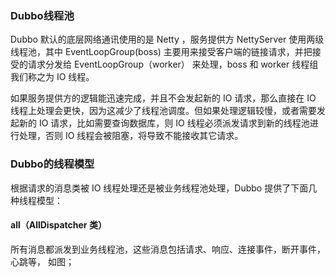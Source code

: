 ### Dubbo线程池

Dubbo 默认的底层网络通讯使用的是 Netty ，服务提供方 NettyServer 使用两级线程池，其中 EventLoopGroup(boss) 主要用来接受客户端的链接请求，并把接受的请求分发给 EventLoopGroup（worker） 来处理，boss 和 worker 线程组我们称之为 IO 线程。

如果服务提供方的逻辑能迅速完成，并且不会发起新的 IO 请求，那么直接在 IO 线程上处理会更快，因为这减少了线程池调度。但如果处理逻辑较慢，或者需要发起新的 IO 请求，比如需要查询数据库，则 IO 线程必须派发请求到新的线程池进行处理，否则 IO 线程会被阻塞，将导致不能接收其它请求。

### Dubbo的线程模型

根据请求的消息类被 IO 线程处理还是被业务线程池处理，Dubbo 提供了下面几种线程模型：

#### all（AllDispatcher 类）

 所有消息都派发到业务线程池，这些消息包括请求、响应、连接事件，断开事件，心跳等， 如图；
 
![]()